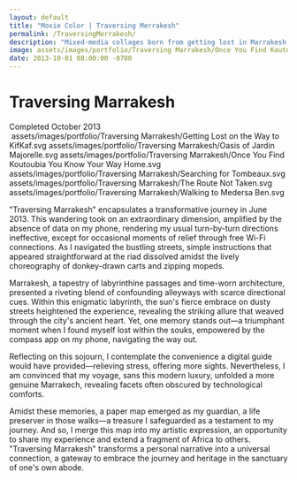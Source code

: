```yaml
---
layout: default
title: "Moxie Color | Traversing Merrakesh"
permalink: /TraversingMerrakesh/
description: "Mixed-media collages born from getting lost in Marrakesh’s medina—paper map, compass, and memory weaving the city’s heat, souks, and motion."
image: assets/images/portfolio/Traversing Marrakesh/Once You Find Koutoubia You Know Your Way Home.svg
date: 2013-10-01 08:00:00 -0700
---
```


# Traversing Marrakesh  
Completed October 2013  
<img>
assets/images/portfolio/Traversing Marrakesh/Getting Lost on the Way to KifKaf.svg
assets/images/portfolio/Traversing Marrakesh/Oasis of Jardin Majorelle.svg
assets/images/portfolio/Traversing Marrakesh/Once You Find Koutoubia You Know Your Way Home.svg
assets/images/portfolio/Traversing Marrakesh/Searching for Tombeaux.svg
assets/images/portfolio/Traversing Marrakesh/The Route Not Taken.svg
assets/images/portfolio/Traversing Marrakesh/Walking to Medersa Ben.svg
</img>

"Traversing Marrakesh" encapsulates a transformative journey in June 2013. This wandering took on an extraordinary dimension, amplified by the absence of data on my phone, rendering my usual turn-by-turn directions ineffective, except for occasional moments of relief through free Wi-Fi connections. As I navigated the bustling streets, simple instructions that appeared straightforward at the riad dissolved amidst the lively choreography of donkey-drawn carts and zipping mopeds.

Marrakesh, a tapestry of labyrinthine passages and time-worn architecture, presented a riveting blend of confounding alleyways with scarce directional cues. Within this enigmatic labyrinth, the sun's fierce embrace on dusty streets heightened the experience, revealing the striking allure that weaved through the city's ancient heart. Yet, one memory stands out—a triumphant moment when I found myself lost within the souks, empowered by the compass app on my phone, navigating the way out.

Reflecting on this sojourn, I contemplate the convenience a digital guide would have provided—relieving stress, offering more sights. Nevertheless, I am convinced that my voyage, sans this modern luxury, unfolded a more genuine Marrakech, revealing facets often obscured by technological comforts.

Amidst these memories, a paper map emerged as my guardian, a life preserver in those walks—a treasure I safeguarded as a testament to my journey. And so, I merge this map into my artistic expression, an opportunity to share my experience and extend a fragment of Africa to others. "Traversing Marrakesh" transforms a personal narrative into a universal connection, a gateway to embrace the journey and heritage in the sanctuary of one's own abode.
